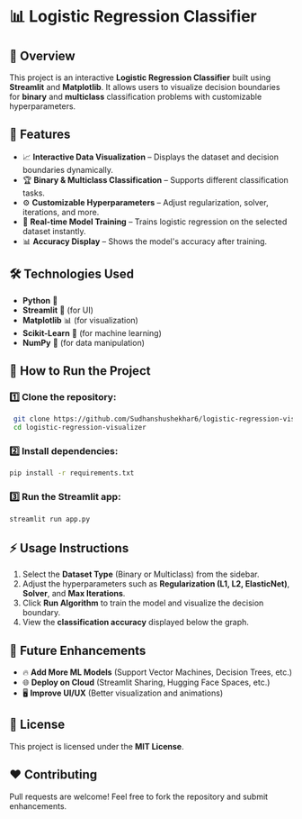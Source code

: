 # 📊 Logistic Regression Classifier

## 🚀 Overview
This project is an interactive **Logistic Regression Classifier** built using **Streamlit** and **Matplotlib**. It allows users to visualize decision boundaries for **binary** and **multiclass** classification problems with customizable hyperparameters.

## 🎯 Features
- 📈 **Interactive Data Visualization** – Displays the dataset and decision boundaries dynamically.
- 🏆 **Binary & Multiclass Classification** – Supports different classification tasks.
- ⚙️ **Customizable Hyperparameters** – Adjust regularization, solver, iterations, and more.
- 🔄 **Real-time Model Training** – Trains logistic regression on the selected dataset instantly.
- 📊 **Accuracy Display** – Shows the model's accuracy after training.

## 🛠️ Technologies Used
- **Python** 🐍
- **Streamlit** 🎨 (for UI)
- **Matplotlib** 📊 (for visualization)
- **Scikit-Learn** 🤖 (for machine learning)
- **NumPy** 🔢 (for data manipulation)

## 📌 How to Run the Project

### 1️⃣ Clone the repository:
```sh
 git clone https://github.com/Sudhanshushekhar6/logistic-regression-visualizer.git
 cd logistic-regression-visualizer
```

### 2️⃣ Install dependencies:
```sh
pip install -r requirements.txt
```

### 3️⃣ Run the Streamlit app:
```sh
streamlit run app.py
```

## ⚡ Usage Instructions
1. Select the **Dataset Type** (Binary or Multiclass) from the sidebar.
2. Adjust the hyperparameters such as **Regularization (L1, L2, ElasticNet)**, **Solver**, and **Max Iterations**.
3. Click **Run Algorithm** to train the model and visualize the decision boundary.
4. View the **classification accuracy** displayed below the graph.

## 🎯 Future Enhancements
- 🔥 **Add More ML Models** (Support Vector Machines, Decision Trees, etc.)
- 🌐 **Deploy on Cloud** (Streamlit Sharing, Hugging Face Spaces, etc.)
- 🖥️ **Improve UI/UX** (Better visualization and animations)

## 📜 License
This project is licensed under the **MIT License**.

## ❤️ Contributing
Pull requests are welcome! Feel free to fork the repository and submit enhancements.


